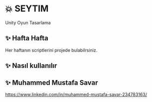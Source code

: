 # :boom: SEYTIM 
Unity Oyun Tasarlama

## :sparkles: Hafta Hafta
Her haftanın scriptlerini projede bulabilrsiniz.

## :sparkles: Nasıl kullanılır


## :sparkles: Muhammed Mustafa Savar 
https://www.linkedin.com/in/muhammed-mustafa-savar-234783163/

        

